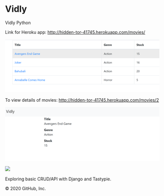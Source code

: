 # Vidly
Vidly Python

Link for Heroku app: http://hidden-tor-41745.herokuapp.com/movies/

![image](https://github.com/sravanidodla/Vidly-/blob/master/images/ewd.PNG)

To view details of movies: http://hidden-tor-41745.herokuapp.com/movies/2

![image](https://github.com/sravanidodla/Vidly-/blob/master/images/Capture.PNG)

<img src="C:\Users\srava\OneDrive\Pictures\ewd.PNG">

Exploring basic CRUD/API with Django and Tastypie.

© 2020 GitHub, Inc.
